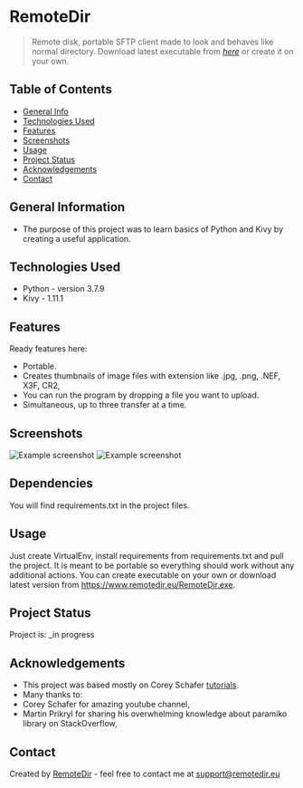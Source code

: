 # RemoteDir
> Remote disk, portable SFTP client made to look and behaves like normal directory.
> Download latest executable from [_here_](https://www.remotedir.eu/remotedir.exe)
> or create it on your own. 

## Table of Contents
* [General Info](#general-information)
* [Technologies Used](#technologies-used)
* [Features](#features)
* [Screenshots](#screenshots)
* [Usage](#usage)
* [Project Status](#project-status)
* [Acknowledgements](#acknowledgements)
* [Contact](#contact)



## General Information
- The purpose of this project was to learn basics of Python and Kivy by creating a useful application.



## Technologies Used
- Python - version 3.7.9
- Kivy - 1.11.1


## Features
Ready features here:
- Portable.
- Creates thumbnails of image files with extension like .jpg, .png, .NEF, X3F, CR2, 
- You can run the program by dropping a file you want to upload. 
- Simultaneous, up to three transfer at a time. 


## Screenshots
![Example screenshot](https://www.remotedir.eu/RemoteDir_screen.png?)
![Example screenshot](https://www.remotedir.eu/RemoteDir_transfers_screen.png?)


## Dependencies
You will find requirements.txt in the project files.


## Usage
Just create VirtualEnv, install requirements from requirements.txt and pull the project. 
It is meant to be portable so everything should work without any additional actions. 
You can create executable on your own or download latest version from https://www.remotedir.eu/RemoteDir.exe. 








## Project Status
Project is: _in progress









## Acknowledgements
- This project was based mostly on Corey Schafer [tutorials](https://www.youtube.com/user/schafer5).
- Many thanks to:
- Corey Schafer for amazing youtube channel,
- Martin Prikryl for sharing his overwhelming knowledge about paramiko library on StackOverflow,







## Contact
Created by [RemoteDir](https://www.remotedir.eu/) - feel free to contact me at support@remotedir.eu


<!-- Optional -->
<!-- ## License -->
<!-- This project is open source and available under the MIT License. -->
